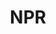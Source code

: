 ---
title: NPR
crosslinks:
- autotldr
- The_Donald
- media_criticism
- place
- IAmA
- Music
- IndieFolk
- Feminism
- Journalism
- HistoryPodcasting
- The_Donald_Discuss
- vermont
- 4chan
- WaitWait
- Drama
- cumfetish
- marxism_101
- television
- NeutralPolitics
- FOXNEWS
---
